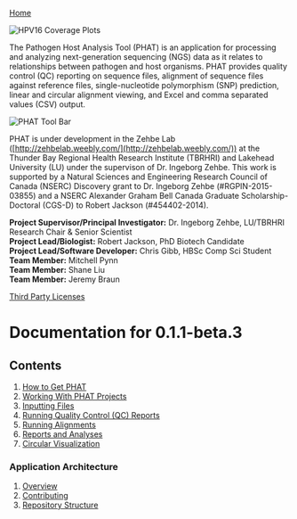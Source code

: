 [Home](https://chgibb.github.io/PHATDocs/)

![HPV16 Coverage Plots](https://chgibb.github.io//PHATDocs/docs/releases/0.1.0-beta.1/covHPV16white.png)

The Pathogen Host Analysis Tool (PHAT) is an application for processing and analyzing next-generation sequencing (NGS) data as it relates to relationships between pathogen and host organisms. PHAT provides quality control (QC) reporting on sequence files, alignment of sequence files against reference files, single-nucleotide polymorphism (SNP) prediction, linear and circular alignment viewing, and Excel and comma separated values (CSV) output.

![PHAT Tool Bar](https://chgibb.github.io//PHATDocs/docs/releases/0.1.1-beta.3/PHATtoolbar.png)

PHAT is under development in the Zehbe Lab ([http://zehbelab.weebly.com/](http://zehbelab.weebly.com/)) at the Thunder Bay Regional Health Research Institute (TBRHRI) and Lakehead University (LU) under the supervison of Dr. Ingeborg Zehbe. This work is supported by a Natural Sciences and Engineering Research Council of Canada (NSERC) Discovery grant to Dr. Ingeborg Zehbe (#RGPIN-2015-03855) and a NSERC Alexander Graham Bell Canada Graduate Scholarship-Doctoral (CGS-D) to Robert Jackson (#454402-2014).

**Project Supervisor/Principal Investigator:** Dr. Ingeborg Zehbe, LU/TBRHRI Research Chair & Senior Scientist    
**Project Lead/Biologist:** Robert Jackson, PhD Biotech Candidate    
**Project Lead/Software Developer:** Chris Gibb, HBSc Comp Sci Student  
**Team Member:** Mitchell Pynn  
**Team Member:** Shane Liu  
**Team Member:** Jeremy Braun  

[Third Party Licenses](https://chgibb.github.io/PHATDocs/docs/releases/0.1.1-beta.3/thirdParty)

# Documentation for 0.1.1-beta.3
## Contents
1. [How to Get PHAT](https://chgibb.github.io/PHATDocs/docs/releases/0.1.1-beta.3/howToGetPHAT)
2. [Working With PHAT Projects](https://chgibb.github.io/PHATDocs/docs/releases/0.1.1-beta.3/projects)
3. [Inputting Files](https://chgibb.github.io/PHATDocs/docs/releases/0.1.1-beta.3/inputtingFiles)
4. [Running Quality Control (QC) Reports](https://chgibb.github.io/PHATDocs/docs/releases/0.1.1-beta.3/QCReports)
5. [Running Alignments](https://chgibb.github.io/PHATDocs/docs/releases/0.1.1-beta.3/runningAlignments)
6. [Reports and Analyses](https://chgibb.github.io/PHATDocs/docs/releases/0.1.1-beta.3/reportsAndAnalyses)
7. [Circular Visualization](https://chgibb.github.io/PHATDocs/docs/releases/0.1.1-beta.3/circularVisualization)

### Application Architecture
1. [Overview](https://chgibb.github.io/PHATDocs/docs/releases/0.1.1-beta.3/archOverview)
2. [Contributing](https://chgibb.github.io/PHATDocs/docs/releases/0.1.1-beta.3/contributingGuide)
3. [Repository Structure](https://chgibb.github.io/PHATDocs/docs/releases/0.1.1-beta.3/repoStructure)
